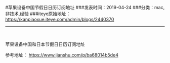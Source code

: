 #苹果设备中国节假日日历订阅地址
###发表时间：2019-04-24
###分类：mac,非技术,经验
###iteye原始地址：<a href="https://kanpiaoxue.iteye.com/admin/blogs/2440370" target="_blank">https://kanpiaoxue.iteye.com/admin/blogs/2440370</a>

---

<div class="iteye-blog-content-contain" style="font-size: 14px;"> 
 <p>&nbsp;</p> 
 <p>苹果设备中国和日本节假日日历订阅地址</p> 
 <p>参考地址：&nbsp;<a href="https://www.jianshu.com/p/ba68014b5de4">https://www.jianshu.com/p/ba68014b5de4</a></p> 
</div>